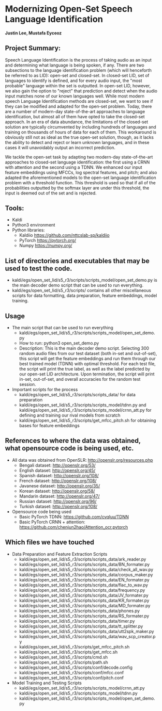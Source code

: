 # Modernizing Open-Set Speech Language Identification

#### Justin Lee, Mustafa Eyceoz

## Project Summary:

Speech Language Identification is the process of taking audio as an input and determining what language is being spoken, if any. There are two subsections to the language identification  problem (which will henceforth be referred to as LID): open-set and closed-set. In closed-set LID, set of languages to identify is defined, and for every audio input, the "most probable" language  within the set is outputted. In open-set LID, however, we also gain the option to "reject" that prediction and detect when the audio input matches none of our known languages well. While  most modern speech Language Identification methods are closed-set, we want to see if they can be modified and adapted for the open-set problem. Today, there are a number of modern-day state-of-the-art approaches to language identification, but almost all of them have opted to take the closed-set approach. In an era of data abundance, the limitations of the closed-set solution are typically circumvented by including hundreds of languages and training on thousands of hours of data for each of them. This workaround is obviously still not as ideal as the true open-set solution, though, as it lacks the ability to detect and reject or learn unknown languages, and in these cases it will unavoidably output an incorrect prediction. 

We tackle the open-set task by adapting two modern-day state-of-the-art approaches to closed-set language identification: the first using a CRNN with attention and the second using a TDNN. We enhanced our input feature embeddings using MFCCs, log spectral features, and pitch; and also adapted the aforementioned models to the open-set language identification problem with a threshold function. This threshold is used so that if all of the probabilities outputted by the softmax layer are under this threshold, the input is deemed out of the set and is rejected. 

## Tools:

- Kaldi
- Python3 environment
- Python libraries: 
    - Kaldiio https://github.com/nttcslab-sp/kaldiio
    - PyTorch https://pytorch.org/
    - Numpy https://numpy.org/

## List of directories and executables that may be used to test the code.
- kaldi/egs/open_set_lid/s5_r3/scripts/scripts_model/open_set_demo.py 
    is the main decoder demo script that can be used to run everything.
- kaldi/egs/open_set_lid/s5_r3/scripts/ contains all other miscellaneous scripts
    for data formatting, data preparation, feature embeddings, model training.


## Usage
- The main script that can be used to run everything
    - kaldi/egs/open_set_lid/s5_r3/scripts/scripts_model/open_set_demo.py 
    - How to run: 
        python3 open_set_demo.py
    - Description: 
        This is the main decoder demo script. Selecting 300 random audio files from
        our test dataset (both in-set and out-of-set), this script will get the 
        feature embeddings and run them through our best trained model (TDNN) with 
        optimal threshold. For each test file, the script will print the true label, 
        as well as the label predicted by our open-set LID architecture. Upon 
        termination, the script will print in-set, out-of-set, and overall accuracies
        for the random test session.
- Important scripts for the process 
    - kaldi/egs/open_set_lid/s5_r3/scripts/scripts_data/ 
        for data preparation
    - kaldi/egs/open_set_lid/s5_r3/scripts/scripts_model/tdnn.py and kaldi/egs/open_set_lid/s5_r3/scripts/scripts_model/crnn_att.py
        for defining and training our rival models from scratch
    - kaldi/egs/open_set_lid/s5_r3/scripts/get_mfcc_pitch.sh
        for obtaining bases for feature embeddings


## References to where the data was obtained, what opensource code is being used, etc. 
- All data was obtained from OpenSLR: http://openslr.org/resources.php
    - Bengali dataset: http://openslr.org/53/
    - English dataset: http://openslr.org/45/
    - Spanish dataset: http://openslr.org/108/
    - French dataset: http://openslr.org/108/
    - Javanese dataset: http://openslr.org/35/
    - Korean dataset: http://openslr.org/58/
    - Mandarin dataset: http://openslr.org/47/
    - Russian dataset: http://openslr.org/96/
    - Turkish dataset:  http://openslr.org/108/
- Opensource code being used
    - Basic PyTorch TDNN: https://github.com/cvqluu/TDNN
    - Basic PyTorch CRNN + attention: https://github.com/chenjun2hao/Attention_ocr.pytorch


## Which files we have touched
- Data Preparation and Feature Extraction Scripts
    - kaldi/egs/open_set_lid/s5_r3/scripts/scripts_data/ark_reader.py
    - kaldi/egs/open_set_lid/s5_r3/scripts/scripts_data/BN_formater.py
    - kaldi/egs/open_set_lid/s5_r3/scripts/scripts_data/check_all_wav.py
    - kaldi/egs/open_set_lid/s5_r3/scripts/scripts_data/corpus_maker.py
    - kaldi/egs/open_set_lid/s5_r3/scripts/scripts_data/EN_formater.py
    - kaldi/egs/open_set_lid/s5_r3/scripts/scripts_data/flac_to_wav.py
    - kaldi/egs/open_set_lid/s5_r3/scripts/scripts_data/frequency.py
    - kaldi/egs/open_set_lid/s5_r3/scripts/scripts_data/JV_formater.py
    - kaldi/egs/open_set_lid/s5_r3/scripts/scripts_data/KR_formater.py
    - kaldi/egs/open_set_lid/s5_r3/scripts/scripts_data/MD_formater.py
    - kaldi/egs/open_set_lid/s5_r3/scripts/scripts_data/phones.py
    - kaldi/egs/open_set_lid/s5_r3/scripts/scripts_data/RS_formater.py
    - kaldi/egs/open_set_lid/s5_r3/scripts/scripts_data/timer.py
    - kaldi/egs/open_set_lid/s5_r3/scripts/scripts_data/tt_splitter.py
    - kaldi/egs/open_set_lid/s5_r3/scripts/scripts_data/utt2spk_maker.py
    - kaldi/egs/open_set_lid/s5_r3/scripts/scripts_data/wav_scp_creator.py
    - kaldi/egs/open_set_lid/s5_r3/scripts/get_mfcc_pitch.sh
    - kaldi/egs/open_set_lid/s5_r3/scripts/get_mfcc.sh
    - kaldi/egs/open_set_lid/s5_r3/scripts/cmd.sh
    - kaldi/egs/open_set_lid/s5_r3/scripts/path.sh
    - kaldi/egs/open_set_lid/s5_r3/scripts/conf/decode.config
    - kaldi/egs/open_set_lid/s5_r3/scripts/conf/mfcc.conf
    - kaldi/egs/open_set_lid/s5_r3/scripts/conf/pitch.conf
- Model Training and Testing Scripts
    - kaldi/egs/open_set_lid/s5_r3/scripts/scripts_model/crnn_att.py
    - kaldi/egs/open_set_lid/s5_r3/scripts/scripts_model/tdnn.py
    - kaldi/egs/open_set_lid/s5_r3/scripts/scripts_model/open_set_demo.py
